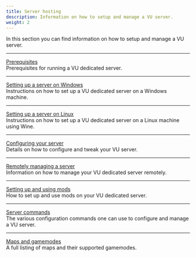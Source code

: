 ```yaml
---
title: Server hosting
description: Information on how to setup and manage a VU server.
weight: 2
---
```


In this section you can find information on how to setup and manage a VU server.

---

[Prerequisites](/hosting/prereq)  
Prerequisites for running a VU dedicated server.

---

[Setting up a server on Windows](/hosting/setup-win)  
Instructions on how to set up a VU dedicated server on a Windows machine.

---

[Setting up a server on Linux](/hosting/setup-linux)  
Instructions on how to set up a VU dedicated server on a Linux machine using Wine.

---

[Configuring your server](/hosting/config)  
Details on how to configure and tweak your VU server.

---

[Remotely managing a server](/hosting/rcon)  
Information on how to manage your VU dedicated server remotely.

---

[Setting up and using mods](/hosting/mods)  
How to set up and use mods on your VU dedicated server.

---

[Server commands](/hosting/commands)  
The various configuration commands one can use to configure and manage a VU server.

---

[Maps and gamemodes](/hosting/maps)  
A full listing of maps and their supported gamemodes.